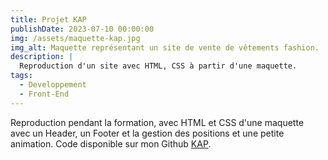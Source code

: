 ```yaml
---
title: Projet KAP
publishDate: 2023-07-10 00:00:00
img: /assets/maquette-kap.jpg
img_alt: Maquette représentant un site de vente de vêtements fashion.
description: |
  Reproduction d'un site avec HTML, CSS à partir d'une maquette.
tags:
  - Developpement
  - Front-End
---
```


Reproduction pendant la formation, avec HTML et CSS d'une maquette avec un Header, un Footer et la gestion des positions et une petite animation. Code disponible sur mon Github <a href="https://github.com/Francismant/kap">KAP</a>.